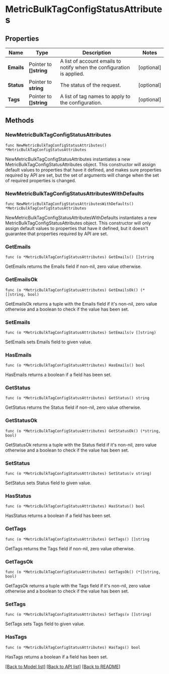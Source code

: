 # MetricBulkTagConfigStatusAttributes

## Properties

| Name       | Type                    | Description                                                           | Notes      |
| ---------- | ----------------------- | --------------------------------------------------------------------- | ---------- |
| **Emails** | Pointer to **[]string** | A list of account emails to notify when the configuration is applied. | [optional] |
| **Status** | Pointer to **string**   | The status of the request.                                            | [optional] |
| **Tags**   | Pointer to **[]string** | A list of tag names to apply to the configuration.                    | [optional] |

## Methods

### NewMetricBulkTagConfigStatusAttributes

`func NewMetricBulkTagConfigStatusAttributes() *MetricBulkTagConfigStatusAttributes`

NewMetricBulkTagConfigStatusAttributes instantiates a new MetricBulkTagConfigStatusAttributes object.
This constructor will assign default values to properties that have it defined,
and makes sure properties required by API are set, but the set of arguments
will change when the set of required properties is changed.

### NewMetricBulkTagConfigStatusAttributesWithDefaults

`func NewMetricBulkTagConfigStatusAttributesWithDefaults() *MetricBulkTagConfigStatusAttributes`

NewMetricBulkTagConfigStatusAttributesWithDefaults instantiates a new MetricBulkTagConfigStatusAttributes object.
This constructor will only assign default values to properties that have it defined,
but it doesn't guarantee that properties required by API are set.

### GetEmails

`func (o *MetricBulkTagConfigStatusAttributes) GetEmails() []string`

GetEmails returns the Emails field if non-nil, zero value otherwise.

### GetEmailsOk

`func (o *MetricBulkTagConfigStatusAttributes) GetEmailsOk() (*[]string, bool)`

GetEmailsOk returns a tuple with the Emails field if it's non-nil, zero value otherwise
and a boolean to check if the value has been set.

### SetEmails

`func (o *MetricBulkTagConfigStatusAttributes) SetEmails(v []string)`

SetEmails sets Emails field to given value.

### HasEmails

`func (o *MetricBulkTagConfigStatusAttributes) HasEmails() bool`

HasEmails returns a boolean if a field has been set.

### GetStatus

`func (o *MetricBulkTagConfigStatusAttributes) GetStatus() string`

GetStatus returns the Status field if non-nil, zero value otherwise.

### GetStatusOk

`func (o *MetricBulkTagConfigStatusAttributes) GetStatusOk() (*string, bool)`

GetStatusOk returns a tuple with the Status field if it's non-nil, zero value otherwise
and a boolean to check if the value has been set.

### SetStatus

`func (o *MetricBulkTagConfigStatusAttributes) SetStatus(v string)`

SetStatus sets Status field to given value.

### HasStatus

`func (o *MetricBulkTagConfigStatusAttributes) HasStatus() bool`

HasStatus returns a boolean if a field has been set.

### GetTags

`func (o *MetricBulkTagConfigStatusAttributes) GetTags() []string`

GetTags returns the Tags field if non-nil, zero value otherwise.

### GetTagsOk

`func (o *MetricBulkTagConfigStatusAttributes) GetTagsOk() (*[]string, bool)`

GetTagsOk returns a tuple with the Tags field if it's non-nil, zero value otherwise
and a boolean to check if the value has been set.

### SetTags

`func (o *MetricBulkTagConfigStatusAttributes) SetTags(v []string)`

SetTags sets Tags field to given value.

### HasTags

`func (o *MetricBulkTagConfigStatusAttributes) HasTags() bool`

HasTags returns a boolean if a field has been set.

[[Back to Model list]](../README.md#documentation-for-models) [[Back to API list]](../README.md#documentation-for-api-endpoints) [[Back to README]](../README.md)
